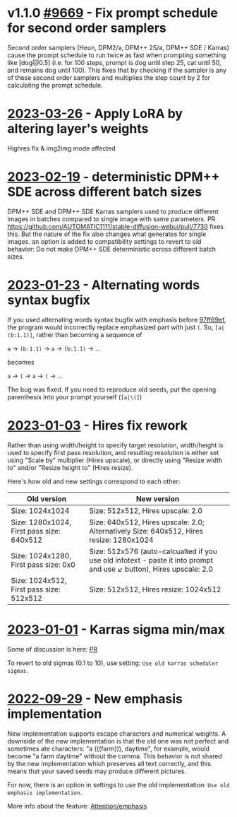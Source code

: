 # v1.1.0 [#9669](https://github.com/AUTOMATIC1111/stable-diffusion-webui/pull/9669) - Fix prompt schedule for second order samplers
Second order samplers (Heun, DPM2/a, DPM++ 2S/a, DPM++ SDE / Karras) cause the prompt schedule to run twice as fast when prompting something like [dog:cat:0.5] (i.e. for 100 steps, prompt is dog until step 25, cat until 50, and remains dog until 100). This fixes that by checking if the sampler is any of these second order samplers and multiplies the step count by 2 for calculating the prompt schedule.

# [2023-03-26](https://github.com/AUTOMATIC1111/stable-diffusion-webui/commit/80b26d2a69617b75d2d01c1e6b7d11445815ed4d) - Apply LoRA by altering layer's weights

Highres fix & img2img mode affected

# [2023-02-19](https://github.com/AUTOMATIC1111/stable-diffusion-webui/commit/a77ac2eeaad82dcf71edc6770ae82745b7d55423) - deterministic DPM++ SDE across different batch sizes
DPM++ SDE and DPM++ SDE Karras samplers used to produce different images in batches compared to single image with same parameters. PR https://github.com/AUTOMATIC1111/stable-diffusion-webui/pull/7730 fixes this. But the nature of the fix also changes what generates for single images. an option is added to compatibility settings to revert to old behavior: Do not make DPM++ SDE deterministic across different batch sizes.

# [2023-01-23](https://github.com/AUTOMATIC1111/stable-diffusion-webui/commit/035f2af050da98a8b3f847624ef3b5bc3395e87e) - Alternating words syntax bugfix
If you used alternating words syntax bugfix with emphasis before [97ff69ef](https://github.com/AUTOMATIC1111/stable-diffusion-webui/commit/97ff69eff338c6641f4abf430bf5ac112c1775e0), the program would incorrectly replace emphasized part with just `(`. So, `[a|(b:1.1)]`, rather than becoming a sequence of

`a` -> `(b:1.1)` -> `a` -> `(b:1.1)` -> ...

becomes

`a` -> `(` -> `a` -> `(` -> ...

The bug was fixed. If you need to reproduce old seeds, put the opening parenthesis into your prompt yourself (`[a|\(]`)

# [2023-01-03](https://github.com/AUTOMATIC1111/stable-diffusion-webui/commit/ef27a18b6b7cb1a8eebdc9b2e88d25baf2c2414d) - Hires fix rework
Rather than using width/height to specify target resolution, width/height is used to specify first pass resolution, and resulting resolution is either set using "Scale by" multiplier (Hires upscale), or directly using "Resize width to" and/or "Resize height to" (Hires resize).

Here's how old and new settings correspond to each other:

| Old version                               | New version                                                                                     |
|-------------------------------------------|-------------------------------------------------------------------------------------------------|
| Size: 1024x1024                           | Size: 512x512, Hires upscale: 2.0                                                               |
| Size: 1280x1024, First pass size: 640x512 | Size: 640x512, Hires upscale: 2.0; Alternatively Size: 640x512, Hires resize: 1280x1024                                                               |
| Size: 1024x1280, First pass size: 0x0     | Size: 512x576 (auto-calcualted if you use old infotext - paste it into prompt and use ↙️ button), Hires upscale: 2.0                     |
| Size: 1024x512, First pass size: 512x512  | Size: 512x512, Hires resize: 1024x512 |

# [2023-01-01](https://github.com/AUTOMATIC1111/stable-diffusion-webui/pull/6044) - Karras sigma min/max
Some of discussion is here: [PR](https://github.com/AUTOMATIC1111/stable-diffusion-webui/pull/4373)

To revert to old sigmas (0.1 to 10), use setting: `Use old karras scheduler sigmas`.

# [2022-09-29](https://github.com/AUTOMATIC1111/stable-diffusion-webui/commit/c1c27dad3ba371a5ae344b267c760aa51e77f193) - New emphasis implementation
New implementation supports escape characters and numerical weights. A downside of the new implementation is that the old one was not perfect and sometimes ate characters: "a (((farm))), daytime", for example, would become "a farm daytime" without the comma. This behavior is not shared by the new implementation which preserves all text correctly, and this means that your saved seeds may produce different pictures.

For now, there is an option in settings to use the old implementation: `Use old emphasis implementation`.

More info about the feature: [Attention/emphasis](https://github.com/AUTOMATIC1111/stable-diffusion-webui/wiki/Features#attentionemphasis)
